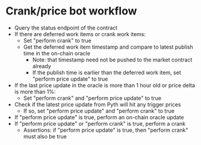 # Crank/price bot workflow

* Query the status endpoint of the contract
* If there are deferred work items or crank work items:
  * Set "perform crank" to true
  * Get the deferred work item timestamp and compare to latest publish time in the on-chain oracle
    * Note: that timestamp need not be pushed to the market contract already
    * If the publish time is earlier than the deferred work item, set "perform price update" to true
* If the last price update in the oracle is more than 1 hour old or price delta is more than 1%:
  * Set "perform crank" and "perform price update" to true
* Check if the latest price update from Pyth will hit any trigger prices
  * If so, set "perform price update" and "perform crank" to true
* If "perform price update" is true, perform an on-chain oracle update
* If "perform price update" or "perform crank" is true, perform a crank
  * Assertions: if "perform price update" is true, then "perform crank" must also be true
